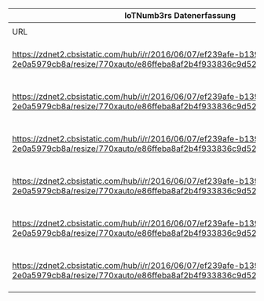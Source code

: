 |IoTNumb3rs Datenerfassung|||||||||||
| ---- | ---- | ---- | ---- | ---- | ---- | ---- | ---- | ---- | ---- | ---- |
||||||||||||
|URL|home_url|filename|device_class|device_count|market_class|market_volume|prognosis_year|publication_year|authorship_class|Dropbox folder|
|https://zdnet2.cbsistatic.com/hub/i/r/2016/06/07/ef239afe-b139-4332-8e50-2e0a5979cb8a/resize/770xauto/e86ffeba8af2b4f933836c9d52e7809d/cisco20202.jpg|https://www.zdnet.com/article/iot-will-account-for-nearly-half-of-connected-devices-by-2020-cisco-says/|file4_cisco20202.jpg|generic IoT|17000000000|||2015|2016|Scientist|marielledemuth/20190104-1800|
|https://zdnet2.cbsistatic.com/hub/i/r/2016/06/07/ef239afe-b139-4332-8e50-2e0a5979cb8a/resize/770xauto/e86ffeba8af2b4f933836c9d52e7809d/cisco20202.jpg|https://www.zdnet.com/article/iot-will-account-for-nearly-half-of-connected-devices-by-2020-cisco-says/|file4_cisco20202.jpg|generic IoT|18000000000|||2016|2016|Scientist|marielledemuth/20190104-1800|
|https://zdnet2.cbsistatic.com/hub/i/r/2016/06/07/ef239afe-b139-4332-8e50-2e0a5979cb8a/resize/770xauto/e86ffeba8af2b4f933836c9d52e7809d/cisco20202.jpg|https://www.zdnet.com/article/iot-will-account-for-nearly-half-of-connected-devices-by-2020-cisco-says/|file4_cisco20202.jpg|generic IoT|19000000000|||2017|2016|Scientist|marielledemuth/20190104-1800|
|https://zdnet2.cbsistatic.com/hub/i/r/2016/06/07/ef239afe-b139-4332-8e50-2e0a5979cb8a/resize/770xauto/e86ffeba8af2b4f933836c9d52e7809d/cisco20202.jpg|https://www.zdnet.com/article/iot-will-account-for-nearly-half-of-connected-devices-by-2020-cisco-says/|file4_cisco20202.jpg|generic IoT|22000000000|||2018|2016|Scientist|marielledemuth/20190104-1800|
|https://zdnet2.cbsistatic.com/hub/i/r/2016/06/07/ef239afe-b139-4332-8e50-2e0a5979cb8a/resize/770xauto/e86ffeba8af2b4f933836c9d52e7809d/cisco20202.jpg|https://www.zdnet.com/article/iot-will-account-for-nearly-half-of-connected-devices-by-2020-cisco-says/|file4_cisco20202.jpg|generic IoT|24000000000|||2019|2016|Scientist|marielledemuth/20190104-1800|
|https://zdnet2.cbsistatic.com/hub/i/r/2016/06/07/ef239afe-b139-4332-8e50-2e0a5979cb8a/resize/770xauto/e86ffeba8af2b4f933836c9d52e7809d/cisco20202.jpg|https://www.zdnet.com/article/iot-will-account-for-nearly-half-of-connected-devices-by-2020-cisco-says/|file4_cisco20202.jpg|generic IoT|26000000000|||2020|2016|Scientist|marielledemuth/20190104-1800|
